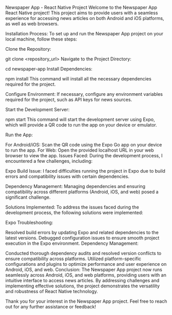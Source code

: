 Newspaper App - React Native Project
Welcome to the Newspaper App React Native project! This project aims to provide users with a seamless experience for accessing news articles on both Android and iOS platforms, as well as web browsers.

Installation Process:
To set up and run the Newspaper App project on your local machine, follow these steps:

Clone the Repository:


git clone <repository_url>
Navigate to the Project Directory:


cd newspaper-app
Install Dependencies:


npm install
This command will install all the necessary dependencies required for the project.

Configure Environment:
If necessary, configure any environment variables required for the project, such as API keys for news sources.

Start the Development Server:


npm start
This command will start the development server using Expo, which will provide a QR code to run the app on your device or emulator.

Run the App:

For Android/iOS: Scan the QR code using the Expo Go app on your device to run the app.
For Web: Open the provided localhost URL in your web browser to view the app.
Issues Faced:
During the development process, I encountered a few challenges, including:

Expo Build Issue:
I faced difficulties running the project in Expo due to build errors and compatibility issues with certain dependencies.

Dependency Management:
Managing dependencies and ensuring compatibility across different platforms (Android, iOS, and web) posed a significant challenge.

Solutions Implemented:
To address the issues faced during the development process, the following solutions were implemented:

Expo Troubleshooting:

Resolved build errors by updating Expo and related dependencies to the latest versions.
Debugged configuration issues to ensure smooth project execution in the Expo environment.
Dependency Management:

Conducted thorough dependency audits and resolved version conflicts to ensure compatibility across platforms.
Utilized platform-specific configurations and plugins to optimize performance and user experience on Android, iOS, and web.
Conclusion:
The Newspaper App project now runs seamlessly across Android, iOS, and web platforms, providing users with an intuitive interface to access news articles. By addressing challenges and implementing effective solutions, the project demonstrates the versatility and robustness of React Native technology.

Thank you for your interest in the Newspaper App project. Feel free to reach out for any further assistance or feedback!

